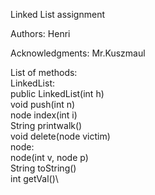 Linked List assignment

Authors:
    Henri

Acknowledgments: 
    Mr.Kuszmaul

List of methods:\
    LinkedList:\
        public LinkedList(int h)\
        void push(int n)\
        node index(int i)\
        String printwalk()\
        void delete(node victim)\
    node:\
        node(int v, node p)\
        String toString()\
        int getVal()\